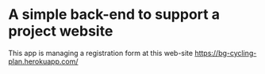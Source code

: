 # A simple back-end to support a project website

This app is managing a registration form at this web-site https://bg-cycling-plan.herokuapp.com/
